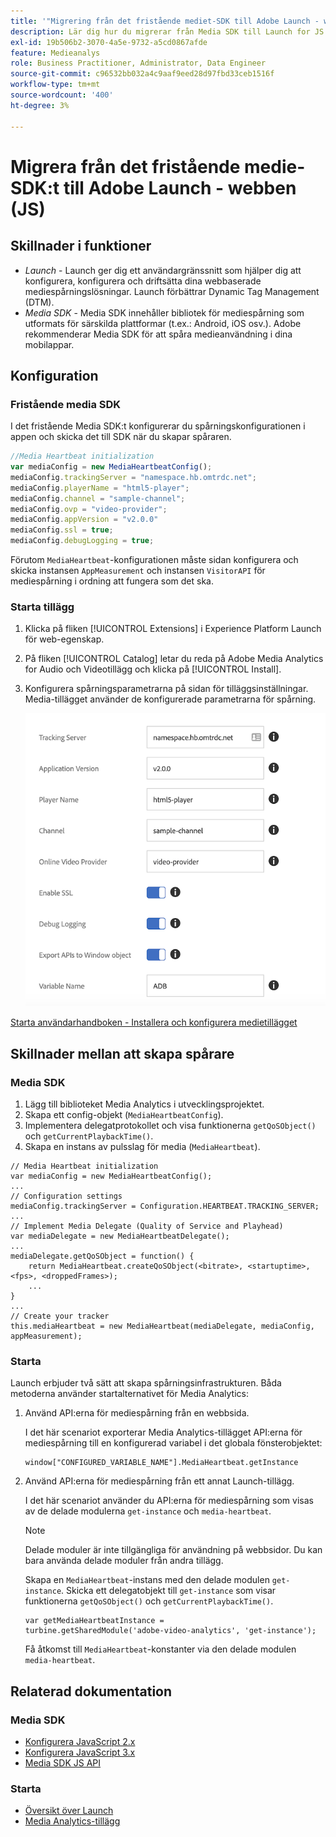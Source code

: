 ```yaml
---
title: '"Migrering från det fristående mediet-SDK till Adobe Launch - webben (JS)"'
description: Lär dig hur du migrerar från Media SDK till Launch for JS.
exl-id: 19b506b2-3070-4a5e-9732-a5cd0867afde
feature: Medieanalys
role: Business Practitioner, Administrator, Data Engineer
source-git-commit: c96532bb032a4c9aaf9eed28d97fbd33ceb1516f
workflow-type: tm+mt
source-wordcount: '400'
ht-degree: 3%

---
```


# Migrera från det fristående medie-SDK:t till Adobe Launch - webben (JS)

## Skillnader i funktioner

* *Launch*  - Launch ger dig ett användargränssnitt som hjälper dig att konfigurera, konfigurera och driftsätta dina webbaserade mediespårningslösningar. Launch förbättrar Dynamic Tag Management (DTM).
* *Media SDK*  - Media SDK innehåller bibliotek för mediespårning som utformats för särskilda plattformar (t.ex.: Android, iOS osv.). Adobe rekommenderar Media SDK för att spåra medieanvändning i dina mobilappar.

## Konfiguration

### Fristående media SDK

I det fristående Media SDK:t konfigurerar du spårningskonfigurationen i appen
och skicka det till SDK när du skapar spåraren.

```javascript
//Media Heartbeat initialization
var mediaConfig = new MediaHeartbeatConfig();
mediaConfig.trackingServer = "namespace.hb.omtrdc.net";
mediaConfig.playerName = "html5-player";
mediaConfig.channel = "sample-channel";
mediaConfig.ovp = "video-provider";
mediaConfig.appVersion = "v2.0.0"
mediaConfig.ssl = true;
mediaConfig.debugLogging = true;
```

Förutom `MediaHeartbeat`-konfigurationen måste sidan konfigurera och skicka
instansen `AppMeasurement` och instansen `VisitorAPI` för mediespårning i ordning
att fungera som det ska.

### Starta tillägg

1. Klicka på fliken [!UICONTROL Extensions] i Experience Platform Launch för
web-egenskap.
1. På fliken [!UICONTROL Catalog] letar du reda på Adobe Media Analytics for Audio och
Videotillägg och klicka på [!UICONTROL Install].
1. Konfigurera spårningsparametrarna på sidan för tilläggsinställningar.
Media-tillägget använder de konfigurerade parametrarna för spårning.

   ![](assets/launch_config_js.png)

[Starta användarhandboken - Installera och konfigurera medietillägget](https://experienceleague.adobe.com/docs/launch/using/extensions-ref/adobe-extension/media-analytics-extension/overview.html#install-and-configure-the-ma-extension)

## Skillnader mellan att skapa spårare

### Media SDK

1. Lägg till biblioteket Media Analytics i utvecklingsprojektet.
1. Skapa ett config-objekt (`MediaHeartbeatConfig`).
1. Implementera delegatprotokollet och visa funktionerna `getQoSObject()` och `getCurrentPlaybackTime()`.
1. Skapa en instans av pulsslag för media (`MediaHeartbeat`).

```
// Media Heartbeat initialization
var mediaConfig = new MediaHeartbeatConfig();
...
// Configuration settings
mediaConfig.trackingServer = Configuration.HEARTBEAT.TRACKING_SERVER;
...
// Implement Media Delegate (Quality of Service and Playhead)
var mediaDelegate = new MediaHeartbeatDelegate();
...
mediaDelegate.getQoSObject = function() {
    return MediaHeartbeat.createQoSObject(<bitrate>, <startuptime>, <fps>, <droppedFrames>);
    ...
}
...
// Create your tracker
this.mediaHeartbeat = new MediaHeartbeat(mediaDelegate, mediaConfig, appMeasurement);
```

<!--  Dead Link - from 2019 - can't locate where this should go
[Media SDK - Tracker Creation](https://experienceleague.adobe.com/docs/media-analytics/using/sdk-implement/cookbook/sdk-vs-launch-qoe.html) -->

### Starta

Launch erbjuder två sätt att skapa spårningsinfrastrukturen. Båda metoderna använder startalternativet för Media Analytics:

1. Använd API:erna för mediespårning från en webbsida.

   I det här scenariot exporterar Media Analytics-tillägget API:erna för mediespårning till en konfigurerad variabel i det globala fönsterobjektet:

   ```
   window["CONFIGURED_VARIABLE_NAME"].MediaHeartbeat.getInstance
   ```

1. Använd API:erna för mediespårning från ett annat Launch-tillägg.

   I det här scenariot använder du API:erna för mediespårning som visas av de delade modulerna `get-instance` och `media-heartbeat`.

   >[!NOTE]
   >
   >Delade moduler är inte tillgängliga för användning på webbsidor. Du kan bara använda delade moduler från andra tillägg.

   Skapa en `MediaHeartbeat`-instans med den delade modulen `get-instance`.
Skicka ett delegatobjekt till `get-instance` som visar funktionerna `getQoSObject()` och `getCurrentPlaybackTime()`.

   ```
   var getMediaHeartbeatInstance =
   turbine.getSharedModule('adobe-video-analytics', 'get-instance');
   ```

   Få åtkomst till `MediaHeartbeat`-konstanter via den delade modulen `media-heartbeat`.

## Relaterad dokumentation

### Media SDK

* [Konfigurera JavaScript 2.x](/help/sdk-implement/setup/setup-javascript/set-up-js-2.md)
* [Konfigurera JavaScript 3.x](/help/sdk-implement/setup/setup-javascript/set-up-js-3.md)
* [Media SDK JS API](https://adobe-marketing-cloud.github.io/media-sdks/reference/javascript/MediaHeartbeat.html)

### Starta

* [Översikt över Launch](https://experienceleague.adobe.com/docs/launch/using/overview.html)
* [Media Analytics-tillägg](https://experienceleague.adobe.com/docs/launch/using/extensions-ref/adobe-extension/media-analytics-extension/overview.html)
